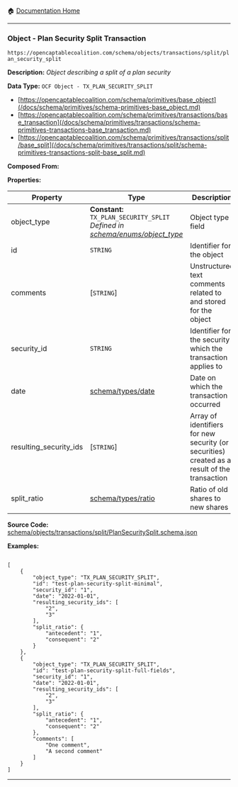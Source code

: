 :house: [Documentation Home](/README.md)

---

### Object - Plan Security Split Transaction

`https://opencaptablecoalition.com/schema/objects/transactions/split/plan_security_split`

**Description:** _Object describing a split of a plan security_

**Data Type:** `OCF Object - TX_PLAN_SECURITY_SPLIT`

- [https://opencaptablecoalition.com/schema/primitives/base_object](/docs/schema/primitives/schema-primitives-base_object.md)
- [https://opencaptablecoalition.com/schema/primitives/transactions/base_transaction](/docs/schema/primitives/transactions/schema-primitives-transactions-base_transaction.md)
- [https://opencaptablecoalition.com/schema/primitives/transactions/split/base_split](/docs/schema/primitives/transactions/split/schema-primitives-transactions-split-base_split.md)

**Composed From:**

**Properties:**

| Property               | Type                                                                                                                               | Description                                                                                  | Required   |
| ---------------------- | ---------------------------------------------------------------------------------------------------------------------------------- | -------------------------------------------------------------------------------------------- | ---------- |
| object_type            | **Constant:** `TX_PLAN_SECURITY_SPLIT`</br>_Defined in [schema/enums/object_type](/docs/schema/enums/schema-enums-object_type.md)_ | Object type field                                                                            | `REQUIRED` |
| id                     | `STRING`                                                                                                                           | Identifier for the object                                                                    | `REQUIRED` |
| comments               | [`STRING`]</br>                                                                                                                    | Unstructured text comments related to and stored for the object                              | -          |
| security_id            | `STRING`                                                                                                                           | Identifier for the security which the transaction applies to                                 | `REQUIRED` |
| date                   | [schema/types/date](/docs/schema/types/schema-types-date.md)                                                                       | Date on which the transaction occurred                                                       | `REQUIRED` |
| resulting_security_ids | [`STRING`]</br>                                                                                                                    | Array of identifiers for new security (or securities) created as a result of the transaction | `REQUIRED` |
| split_ratio            | [schema/types/ratio](/docs/schema/types/schema-types-ratio.md)                                                                     | Ratio of old shares to new shares                                                            | `REQUIRED` |

**Source Code:** [schema/objects/transactions/split/PlanSecuritySplit.schema.json](/schema/objects/transactions/split/PlanSecuritySplit.schema.json)

**Examples:**

```

[
    {
        "object_type": "TX_PLAN_SECURITY_SPLIT",
        "id": "test-plan-security-split-minimal",
        "security_id": "1",
        "date": "2022-01-01",
        "resulting_security_ids": [
            "2",
            "3"
        ],
        "split_ratio": {
            "antecedent": "1",
            "consequent": "2"
        }
    },
    {
        "object_type": "TX_PLAN_SECURITY_SPLIT",
        "id": "test-plan-security-split-full-fields",
        "security_id": "1",
        "date": "2022-01-01",
        "resulting_security_ids": [
            "2",
            "3"
        ],
        "split_ratio": {
            "antecedent": "1",
            "consequent": "2"
        },
        "comments": [
            "One comment",
            "A second comment"
        ]
    }
]

```

---

